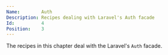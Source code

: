 ```yaml
---
Name:        Auth
Description: Recipes dealing with Laravel's Auth facade
Id:          4
Position:    3
---
```

The recipes in this chapter deal with the Laravel's `Auth` facade.